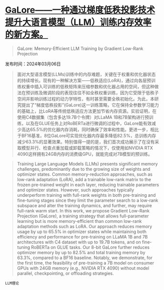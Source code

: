 # [GaLore——一种通过梯度低秩投影技术提升大语言模型（LLM）训练内存效率的新方案。](https://arxiv.org/abs/2403.03507)

> GaLore: Memory-Efficient LLM Training by Gradient Low-Rank Projection

发布时间：2024年03月06日

> 面对大型语言模型(LLMs)训练中的内存难题，关键在于权重和优化器状态的持续增长。现有的一种解决方案——低秩适应(LoRA)，通过向各层预训练权重中插入可训练的低秩矩阵来压缩参数和优化器占用的空间，但这种做法在预训练及微调阶段的表现往往不如全秩权重训练，因为它受限于低秩子空间并影响训练过程的动力学特性，有时甚至需要全秩初始化。为此，本研究提出了“梯度低秩投影”(GaLore)这一训练策略，它在保持全参数学习能力的基础上，比LoRA等传统低秩适应方法更加节省内存资源。实验证明，在使用C4数据集（包含多达19.7B个令牌）对LLaMA 1B和7B架构进行预训练，以及在GLUE任务上对RoBERTa进行微调的过程中，GaLore能有效减少高达65.5%的优化器内存消耗，同时确保了效率和性能。更进一步，相比于BF16基准，8位GaLore可实现优化器内存最多降低82.5%，总训练内存减少63.3%的显著效果。特别值得一提的是，我们首次成功展示了在没有采取模型并行、检查点重加载或卸载策略的情况下，仅使用如NVIDIA RTX 4090这样拥有24GB内存的消费级GPU，就能完成对7B模型的预训练。

> Training Large Language Models (LLMs) presents significant memory challenges, predominantly due to the growing size of weights and optimizer states. Common memory-reduction approaches, such as low-rank adaptation (LoRA), add a trainable low-rank matrix to the frozen pre-trained weight in each layer, reducing trainable parameters and optimizer states. However, such approaches typically underperform training with full-rank weights in both pre-training and fine-tuning stages since they limit the parameter search to a low-rank subspace and alter the training dynamics, and further, may require full-rank warm start. In this work, we propose Gradient Low-Rank Projection (GaLore), a training strategy that allows full-parameter learning but is more memory-efficient than common low-rank adaptation methods such as LoRA. Our approach reduces memory usage by up to 65.5% in optimizer states while maintaining both efficiency and performance for pre-training on LLaMA 1B and 7B architectures with C4 dataset with up to 19.7B tokens, and on fine-tuning RoBERTa on GLUE tasks. Our 8-bit GaLore further reduces optimizer memory by up to 82.5% and total training memory by 63.3%, compared to a BF16 baseline. Notably, we demonstrate, for the first time, the feasibility of pre-training a 7B model on consumer GPUs with 24GB memory (e.g., NVIDIA RTX 4090) without model parallel, checkpointing, or offloading strategies.

`LLM理论`